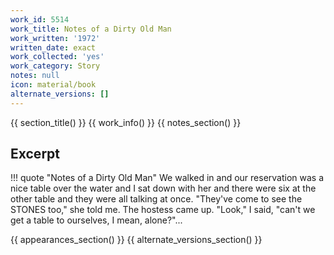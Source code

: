 ```yaml
---
work_id: 5514
work_title: Notes of a Dirty Old Man
work_written: '1972'
written_date: exact
work_collected: 'yes'
work_category: Story
notes: null
icon: material/book
alternate_versions: []
---
```


{{ section_title() }}
{{ work_info() }}
{{ notes_section() }}
## Excerpt
!!! quote "Notes of a Dirty Old Man"
    We walked in and our reservation was a nice table over the water and I sat down with her and there were six at the other table and they were all talking at once.
    "They've come to see the STONES too," she told me.
    The hostess came up. "Look," I said, "can't we get a table to ourselves, I mean, alone?"...

{{ appearances_section() }}
{{ alternate_versions_section() }}